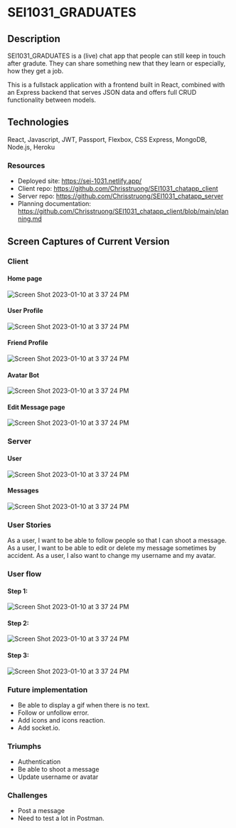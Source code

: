 # SEI1031_GRADUATES
## Description
SEI1031_GRADUATES is a (live) chat app that people can still keep in touch after gradute. They can share something new that they learn or especially, how they get a job. 

This is a fullstack application with a frontend built in React, combined with an Express backend that serves JSON data and offers full CRUD functionality between models.

## Technologies
React, Javascript, JWT, Passport, Flexbox, CSS
Express, MongoDB, Node.js, Heroku
### Resources
- Deployed site: https://sei-1031.netlify.app/
- Client repo: https://github.com/Chrisstruong/SEI1031_chatapp_client
- Server repo: https://github.com/Chrisstruong/SEI1031_chatapp_server
- Planning documentation: https://github.com/Chrisstruong/SEI1031_chatapp_client/blob/main/planning.md

## Screen Captures of Current Version
### Client
#### Home page
![Screen Shot 2023-01-10 at 3 37 24 PM](https://i.imgur.com/iKcYMJo.png)
#### User Profile
![Screen Shot 2023-01-10 at 3 37 24 PM](https://i.imgur.com/izmNfyu.png)
#### Friend Profile
![Screen Shot 2023-01-10 at 3 37 24 PM](https://i.imgur.com/BGvCoUY.png)
#### Avatar Bot
![Screen Shot 2023-01-10 at 3 37 24 PM](https://i.imgur.com/La3xR8Z.png)
#### Edit Message page
![Screen Shot 2023-01-10 at 3 37 24 PM](https://i.imgur.com/V3LqMwY.png)
### Server
#### User 
![Screen Shot 2023-01-10 at 3 37 24 PM](https://i.imgur.com/V149GjO.png)
#### Messages
![Screen Shot 2023-01-10 at 3 37 24 PM](https://i.imgur.com/eUsdd2V.png)
### User Stories
As a user, I want to be able to follow people so that I can shoot a message.
As a user, I want to be able to edit or delete my message sometimes by accident.
As a user, I also want to change my username and my avatar.
### User flow
#### Step 1:
![Screen Shot 2023-01-10 at 3 37 24 PM](https://i.imgur.com/aZtzwN7.png)
#### Step 2:
![Screen Shot 2023-01-10 at 3 37 24 PM](https://i.imgur.com/V4RpUrC.png)
#### Step 3:
![Screen Shot 2023-01-10 at 3 37 24 PM](https://i.imgur.com/NO8KpBj.png)
### Future implementation
- Be able to display a gif when there is no text.
- Follow or unfollow error.
- Add icons and icons reaction.
- Add socket.io.
### Triumphs
- Authentication
- Be able to shoot a message
- Update username or avatar
### Challenges
- Post a message
- Need to test a lot in Postman.


